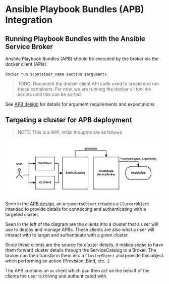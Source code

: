 # Ansible Playbook Bundles (APB) Integration

## Running Playbook Bundles with the Ansible Service Broker

Ansible Playbook Bundles (APB) should be executed by the broker via the docker client (APIs):

`docker run $container_name $action $arguments`

> TODO: Document the docker client API code used to create and run these containers.
> For now, we are running the docker cli tool via scripts until this can be sorted.

See [APB design](https://github.com/ansibleplaybookbundle/ansible-playbook-bundle/blob/master/docs/design.md)
for details for argument requirements and expectations

## Targeting a cluster for APB deployment

> NOTE: This is a WIP, initial thoughts are as follows

![Integration0.1](images/apb_integration.png)

Seen in the [APB design](https://github.com/ansibleplaybookbundle/ansible-playbook-bundle/blob/master/docs/design.md), an `ArgumentsObject` requires a `ClusterObject`
intended to provide details for connecting and authenticating with a targeted
cluster.

Seen in the left of the diagram are the clients into a cluster that
a user will use to deploy and manage APBs. These clients are also what
a user will interact with to target and authenticate with a given cluster.

Since these clients are the source for cluster details, it makes sense to
have them forward cluster details through the ServiceCatalog to a Broker.
The broker can then transform them into a `ClusterObject` and provide
this object when performing an action (Provision, Bind, etc...)

The APB contains an `oc` client which can then act on the behalf of
the clients the user is driving and authenticated with.
